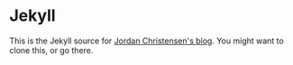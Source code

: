 # Jekyll 

This is the Jekyll source for [Jordan Christensen's blog](http://www.thebigjc.org). You might want to clone this, or go there.


